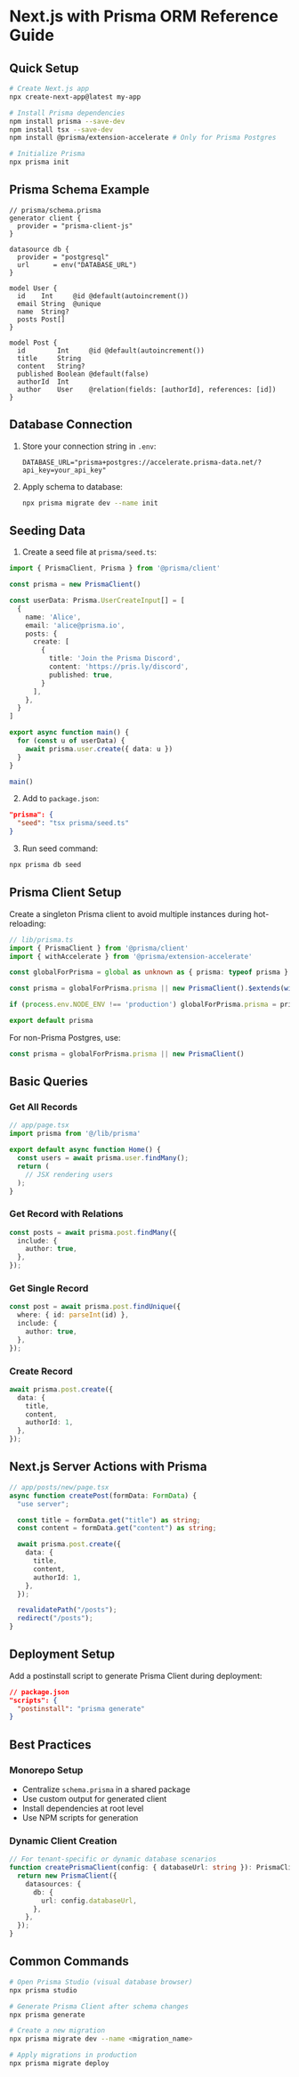 # Next.js with Prisma ORM Reference Guide

## Quick Setup

```bash
# Create Next.js app
npx create-next-app@latest my-app

# Install Prisma dependencies
npm install prisma --save-dev
npm install tsx --save-dev
npm install @prisma/extension-accelerate # Only for Prisma Postgres

# Initialize Prisma
npx prisma init
```

## Prisma Schema Example

```prisma
// prisma/schema.prisma
generator client {
  provider = "prisma-client-js"
}

datasource db {
  provider = "postgresql"
  url      = env("DATABASE_URL")
}

model User {
  id    Int     @id @default(autoincrement())
  email String  @unique
  name  String?
  posts Post[]
}

model Post {
  id        Int     @id @default(autoincrement())
  title     String
  content   String?
  published Boolean @default(false)
  authorId  Int
  author    User    @relation(fields: [authorId], references: [id])
}
```

## Database Connection

1. Store your connection string in `.env`:
   ```
   DATABASE_URL="prisma+postgres://accelerate.prisma-data.net/?api_key=your_api_key"
   ```

2. Apply schema to database:
   ```bash
   npx prisma migrate dev --name init
   ```

## Seeding Data

1. Create a seed file at `prisma/seed.ts`:

```typescript
import { PrismaClient, Prisma } from '@prisma/client'

const prisma = new PrismaClient()

const userData: Prisma.UserCreateInput[] = [
  {
    name: 'Alice',
    email: 'alice@prisma.io',
    posts: {
      create: [
        {
          title: 'Join the Prisma Discord',
          content: 'https://pris.ly/discord',
          published: true,
        }
      ],
    },
  }
]

export async function main() {
  for (const u of userData) {
    await prisma.user.create({ data: u })
  }
}

main()
```

2. Add to `package.json`:
```json
"prisma": {
  "seed": "tsx prisma/seed.ts"
}
```

3. Run seed command:
```bash
npx prisma db seed
```

## Prisma Client Setup

Create a singleton Prisma client to avoid multiple instances during hot-reloading:

```typescript
// lib/prisma.ts
import { PrismaClient } from '@prisma/client'
import { withAccelerate } from '@prisma/extension-accelerate'

const globalForPrisma = global as unknown as { prisma: typeof prisma }

const prisma = globalForPrisma.prisma || new PrismaClient().$extends(withAccelerate())

if (process.env.NODE_ENV !== 'production') globalForPrisma.prisma = prisma

export default prisma
```

For non-Prisma Postgres, use:
```typescript
const prisma = globalForPrisma.prisma || new PrismaClient()
```

## Basic Queries

### Get All Records

```typescript
// app/page.tsx
import prisma from '@/lib/prisma'

export default async function Home() {
  const users = await prisma.user.findMany();
  return (
    // JSX rendering users
  );
}
```

### Get Record with Relations

```typescript
const posts = await prisma.post.findMany({
  include: {
    author: true,
  },
});
```

### Get Single Record

```typescript
const post = await prisma.post.findUnique({
  where: { id: parseInt(id) },
  include: {
    author: true,
  },
});
```

### Create Record

```typescript
await prisma.post.create({
  data: {
    title,
    content,
    authorId: 1,
  },
});
```

## Next.js Server Actions with Prisma

```typescript
// app/posts/new/page.tsx
async function createPost(formData: FormData) {
  "use server";

  const title = formData.get("title") as string;
  const content = formData.get("content") as string;

  await prisma.post.create({
    data: {
      title,
      content,
      authorId: 1,
    },
  });

  revalidatePath("/posts");
  redirect("/posts");
}
```

## Deployment Setup

Add a postinstall script to generate Prisma Client during deployment:

```json
// package.json
"scripts": {
  "postinstall": "prisma generate"
}
```

## Best Practices

### Monorepo Setup
- Centralize `schema.prisma` in a shared package
- Use custom output for generated client
- Install dependencies at root level
- Use NPM scripts for generation

### Dynamic Client Creation

```typescript
// For tenant-specific or dynamic database scenarios
function createPrismaClient(config: { databaseUrl: string }): PrismaClient {
  return new PrismaClient({
    datasources: {
      db: {
        url: config.databaseUrl,
      },
    },
  });
}
```

## Common Commands

```bash
# Open Prisma Studio (visual database browser)
npx prisma studio

# Generate Prisma Client after schema changes
npx prisma generate

# Create a new migration
npx prisma migrate dev --name <migration_name>

# Apply migrations in production
npx prisma migrate deploy
```